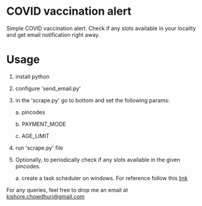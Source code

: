 # COVID vaccination alert
Simple COVID vaccination alert. Check if any slots available in your locality and get email notification right away.

# Usage

1. install python
2. configure 'send_email.py'
3. in the 'scrape.py' go to bottom and set the following params:

   a. pincodes 
   
   b. PAYMENT_MODE
   
   c. AGE_LIMIT
	 
4. run 'scrape.py' file
5. Optionally, to periodically check if any slots available in the given pincodes.

   a. create a task scheduler on windows. For reference follow this <a href="https://datatofish.com/python-script-windows-scheduler/">link</a>
 
For any queries, feel free to drop me an email at kishore.chowdhuri@gmail.com
